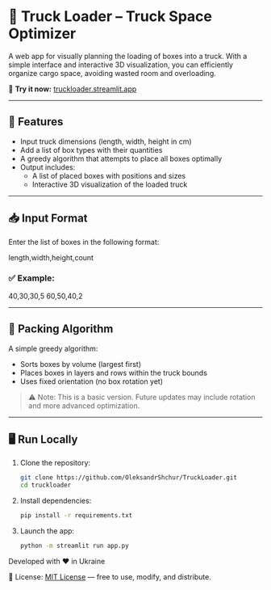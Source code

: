 # 🚛 Truck Loader – Truck Space Optimizer

A web app for visually planning the loading of boxes into a truck. With a simple interface and interactive 3D visualization, you can efficiently organize cargo space, avoiding wasted room and overloading.

🔗 **Try it now:** [truckloader.streamlit.app](https://truckloader.streamlit.app/)

---

## 🔧 Features

- Input truck dimensions (length, width, height in cm)
- Add a list of box types with their quantities
- A greedy algorithm that attempts to place all boxes optimally
- Output includes:
  - A list of placed boxes with positions and sizes
  - Interactive 3D visualization of the loaded truck

---

## 📥 Input Format

Enter the list of boxes in the following format:

length,width,height,count

### ✅ Example:
40,30,30,5 60,50,40,2


---

## 🧠 Packing Algorithm

A simple greedy algorithm:
- Sorts boxes by volume (largest first)
- Places boxes in layers and rows within the truck bounds
- Uses fixed orientation (no box rotation yet)

> ⚠️ Note: This is a basic version. Future updates may include rotation and more advanced optimization.

---

## 🖥️ Run Locally

1. Clone the repository:
   ```bash
   git clone https://github.com/OleksandrShchur/TruckLoader.git
   cd truckloader

2. Install dependencies:
    ```bash
    pip install -r requirements.txt

3. Launch the app:
    ```bash
    python -m streamlit run app.py

Developed with ❤️ in Ukraine


📄 License: 
[MIT License](https://opensource.org/license/mit) — free to use, modify, and distribute.
